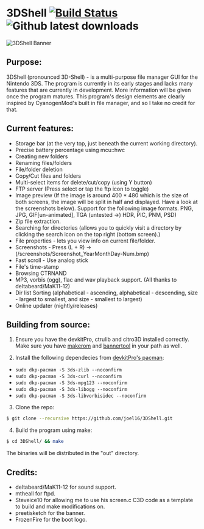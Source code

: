 # 3DShell [![Build Status](https://travis-ci.org/joel16/3DShell.svg?branch=master)](https://travis-ci.org/joel16/3DShell) ![Github latest downloads](https://img.shields.io/github/downloads/joel16/3DShell/total.svg)

![3DShell Banner](http://i.imgur.com/Z2pzVVZ.png)


Purpose:
--------------------------------------------------------------------------------
3DShell (pronounced 3D-Shell) - is a multi-purpose file manager GUI for the Nintendo 3DS. The program is currently in its early stages and lacks many features that are currently in development. More information will be given once the program matures. This program's design elements are clearly inspired by CyanogenMod's built in file manager, and so I take no credit for that.


Current features:
--------------------------------------------------------------------------------
- Storage bar (at the very top, just beneath the current working directory).
- Precise battery percentage using mcu::hwc
- Creating new folders
- Renaming files/folders
- File/folder deletion
- Copy/Cut files and folders
- Multi-select items for delete/cut/copy (using Y button)
- FTP server (Press select or tap the ftp icon to toggle)
- Image preview (If the image is around 400 * 480 which is the size of both screens, the image will be split in half and displayed. Have a look at the screenshots below). Support for the following image formats. PNG, JPG, GIF[un-animated], TGA (untested ->) HDR, PIC, PNM, PSD)
- Zip file extraction.
- Searching for directories (allows you to quickly visit a directory by clicking the search icon on the top right (bottom screen).)
- File properties - lets you view info on current file/folder.
- Screenshots - Press (L + R) -> (/screenshots/Screenshot_YearMonthDay-Num.bmp)
- Fast scroll - Use analog stick
- File's time-stamp
- Browsing CTRNAND
- MP3, vorbis (ogg), flac and wav playback support. (All thanks to deltabeard/MaK11-12)
- Dir list Sorting (alphabetical - ascending, alphabetical - descending, size - largest to smallest, and size - smallest to largest)
- Online updater (nightly/releases)

Building from source:
--------------------------------------------------------------------------------
1. Ensure you have the devkitPro, ctrulib and citro3D installed correctly. Make sure you have [makerom](https://github.com/profi200/Project_CTR) and [bannertool](https://github.com/Steveice10/bannertool) in your path as well.

2. Install the following dependecies from [devkitPro's pacman](https://devkitpro.org/viewtopic.php?f=13&t=8702):
* `sudo dkp-pacman -S 3ds-zlib --noconfirm`
* `sudo dkp-pacman -S 3ds-curl --noconfirm`
* `sudo dkp-pacman -S 3ds-mpg123 --noconfirm`
* `sudo dkp-pacman -S 3ds-libogg --noconfirm`
* `sudo dkp-pacman -S 3ds-libvorbisidec --noconfirm`

3. Clone the repo:
```bash
$ git clone --recursive https://github.com/joel16/3DShell.git
```
4. Build the program using make:
```bash
$ cd 3DShell/ && make
```
The binaries will be distributed in the "out" directory.


Credits:
--------------------------------------------------------------------------------
- deltabeard/MaK11-12 for sound support.
- mtheall for ftpd.
- Steveice10 for allowing me to use his screen.c C3D code as a template to build and make  modifications on.
- preetisketch for the banner.
- FrozenFire for the boot logo.


